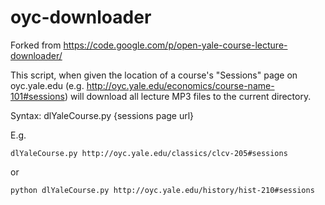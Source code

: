 oyc-downloader
==============

Forked from https://code.google.com/p/open-yale-course-lecture-downloader/

This script, when given the location of a course's "Sessions" page on oyc.yale.edu (e.g. http://oyc.yale.edu/economics/course-name-101#sessions) will download all lecture MP3 files to the current directory.

Syntax: dlYaleCourse.py {sessions page url}

E.g.

    dlYaleCourse.py http://oyc.yale.edu/classics/clcv-205#sessions

or

    python dlYaleCourse.py http://oyc.yale.edu/history/hist-210#sessions

